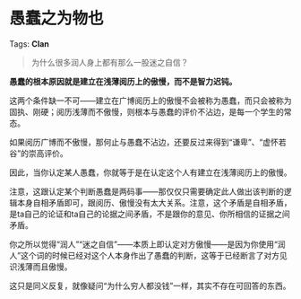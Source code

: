 # 愚蠢之为物也

Tags: **Clan**

> 为什么很多润人身上都有那么一股迷之自信？



**愚蠢的根本原因就是建立在浅薄阅历上的傲慢，而不是智力迟钝。**

这两个条件缺一不可——建立在广博阅历上的傲慢不会被称为愚蠢，而只会被称为固执、刚硬；阅历浅薄而不傲慢，则根本与愚蠢的评价不沾边，是每一个学生的常态。

如果阅历广博而不傲慢，那何止与愚蠢不沾边，还要反过来得到“谦卑”、“虚怀若谷”的崇高评价。

因此，当你认定某人愚蠢，你就等于是在认定这个人有建立在浅薄阅历上的傲慢。

注意，这跟认定某个判断愚蠢是两码事——那仅仅只需要确定此人做出该判断的逻辑本身自相矛盾即可，跟阅历、傲慢没有太大关系。注意，这个矛盾是自相矛盾，是ta自己的论证和ta自己的论据之间矛盾，不是跟你的意见、你所相信的证据之间矛盾。

你之所以觉得“润人”“迷之自信”——本质上即认定对方傲慢——是因为你使用“润人”这个词的时候已经对这个人本身作出了愚蠢的判断，这等于已经断言了对方见识浅薄而且傲慢。

这只是同义反复，就像疑问“为什么穷人都没钱”一样，其实不存在可回答的东西。



